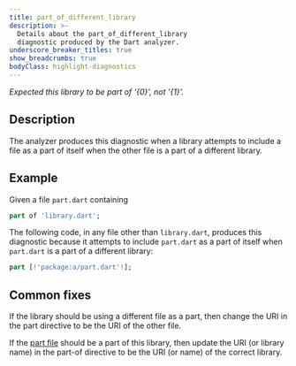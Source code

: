 ```yaml
---
title: part_of_different_library
description: >-
  Details about the part_of_different_library
  diagnostic produced by the Dart analyzer.
underscore_breaker_titles: true
show_breadcrumbs: true
bodyClass: highlight-diagnostics
---
```


_Expected this library to be part of '{0}', not '{1}'._

## Description

The analyzer produces this diagnostic when a library attempts to include a
file as a part of itself when the other file is a part of a different
library.

## Example

Given a file `part.dart` containing

```dart
part of 'library.dart';
```

The following code, in any file other than `library.dart`, produces this
diagnostic because it attempts to include `part.dart` as a part of itself
when `part.dart` is a part of a different library:

```dart
part [!'package:a/part.dart'!];
```

## Common fixes

If the library should be using a different file as a part, then change the
URI in the part directive to be the URI of the other file.

If the [part file][] should be a part of this library, then update the URI
(or library name) in the part-of directive to be the URI (or name) of the
correct library.

[part file]: /resources/glossary#part-file
